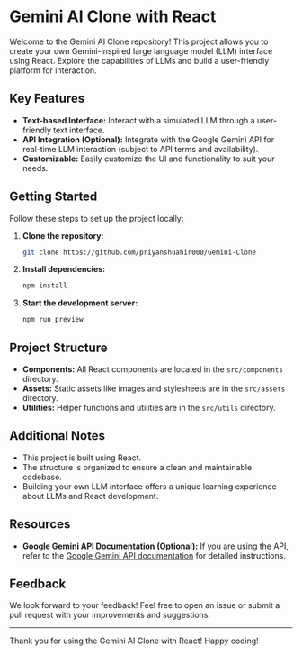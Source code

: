 # Gemini AI Clone with React

Welcome to the Gemini AI Clone repository! This project allows you to create your own Gemini-inspired large language model (LLM) interface using React. Explore the capabilities of LLMs and build a user-friendly platform for interaction.


## Key Features

- **Text-based Interface:** Interact with a simulated LLM through a user-friendly text interface.
- **API Integration (Optional):** Integrate with the Google Gemini API for real-time LLM interaction (subject to API terms and availability).
- **Customizable:** Easily customize the UI and functionality to suit your needs.

## Getting Started

Follow these steps to set up the project locally:

1. **Clone the repository:**
    ```bash
    git clone https://github.com/priyanshuahir000/Gemini-Clone
    ```

2. **Install dependencies:**
    ```bash
    npm install
    ```

3. **Start the development server:**
    ```bash
    npm run preview
    ```

## Project Structure

- **Components:** All React components are located in the `src/components` directory.
- **Assets:** Static assets like images and stylesheets are in the `src/assets` directory.
- **Utilities:** Helper functions and utilities are in the `src/utils` directory.

## Additional Notes

- This project is built using React.
- The structure is organized to ensure a clean and maintainable codebase.
- Building your own LLM interface offers a unique learning experience about LLMs and React development.

## Resources

- **Google Gemini API Documentation (Optional):** If you are using the API, refer to the [Google Gemini API documentation](https://ai.google.dev/gemini-api/docs/get-started/tutorial?lang=web) for detailed instructions.

## Feedback

We look forward to your feedback! Feel free to open an issue or submit a pull request with your improvements and suggestions.

---


Thank you for using the Gemini AI Clone with React! Happy coding!
